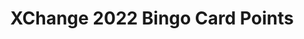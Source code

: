 ---
title: XChange 2022 Bingo Card Points
redirect_to: https://docs.google.com/spreadsheets/d/1NjWVKX9IfuEQ2SPG8aCHcYfN91XI6rSucvdCGL3aW4E/edit?usp=sharing
redirect_from: 
  - /XChangeBingoTracker
  - /xchangebingotracker
---